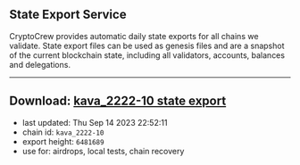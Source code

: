 ## State Export Service
CryptoCrew provides automatic daily state exports for all chains we validate. State export files can be used as genesis files and are a snapshot of the current blockchain state, including all validators, accounts, balances and delegations.

---
**Download: [kava_2222-10 state export](https://dl.ccvalidators.com/SERVICE/kava/kava_2222-10_export_6481689.json)**
---

- last updated: Thu Sep 14 2023 22:52:11
- chain id: `kava_2222-10`
- export height: `6481689`
- use for: airdrops, local tests, chain recovery
